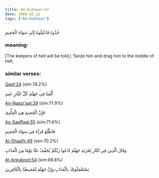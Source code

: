 ```yaml
---
title: Ad-Dukhaan:47
date: 2008-02-12
tags: ["Ad-Dukhaan"]
---
```

خُذُوهُ فَاعْتِلُوهُ إِلَىٰ سَوَاءِ الْجَحِيمِ
### meaning: 
[The keepers of hell will be told,] ‘Seize him and drag him to the middle of hell,
### similar verses: 

[Qaaf:24](/50/24) (sim:74.2%)

أَلْقِيَا فِي جَهَنَّمَ كُلَّ كَفَّارٍ عَنِيدٍ

[An-Naazi'aat:39](/79/39) (sim:71.9%)

فَإِنَّ الْجَحِيمَ هِيَ الْمَأْوَىٰ

[As-Saaffaat:55](/37/55) (sim:71.6%)

فَاطَّلَعَ فَرَآهُ فِي سَوَاءِ الْجَحِيمِ

[Al-Ghaafir:49](/40/49) (sim:70.2%)

وَقَالَ الَّذِينَ فِي النَّارِ لِخَزَنَةِ جَهَنَّمَ ادْعُوا رَبَّكُمْ يُخَفِّفْ عَنَّا يَوْمًا مِنَ الْعَذَابِ

[Al-Ankaboot:54](/29/54) (sim:69.8%)

يَسْتَعْجِلُونَكَ بِالْعَذَابِ وَإِنَّ جَهَنَّمَ لَمُحِيطَةٌ بِالْكَافِرِينَ
